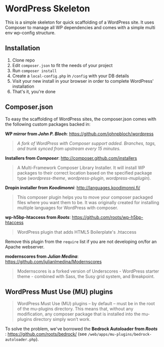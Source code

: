 WordPress Skeleton
==================

This is a simple skeleton for quick scaffolding of a WordPress site.
It uses Composer to manage all WP dependencies and comes with a simple multi env wp-config structure. 

Installation
------------

 1. Clone repo 
 2. Edit `composer.json` to fit the needs of your project 
 3. Run `composer install` 
 4. Create a `local-config.php` in `/config` with your DB details 
 5. Visit your new install in your browser in order to complete WordPress' installation
 6. That's it, you're done

Composer.json
-------------
To easy the scaffolding of WordPress sites, the composer.json comes with the following custom packages backed in:

**WP mirror from *John P. Bloch***: https://github.com/johnpbloch/wordpress

> *A fork of WordPress with Composer support added. Branches, tags, and trunk synced from upstream every 15 minutes.*


**Installers from *Composer***: http://composer.github.com/installers

> A Multi-Framework Composer Library Installer.
> It will install WP packages to their correct location based on the specified package type (*wordpress-theme*, *wordpress-plugin*, *wordpress-muplugin*).


**Dropin installer from *Koodimonni***: http://languages.koodimonni.fi/

> This composer plugin helps you to move your composer packaged files where you want them to be. 
> It was  originally created for installing multiple languages for WordPress with composer.


**wp-h5bp-htaccess from *Roots***: https://github.com/roots/wp-h5bp-htaccess

> WordPress plugin that adds HTML5 Boilerplate's .htaccess

Remove this plugin from the `require` list if you are not developing on/for an Apache webserver. 

**modernscores from *Julian Medina***: https://github.com/julianlmedina/Modernscores

> Modernscores is a forked version of Underscores - WordPress starter theme - combined with Sass, the Susy grid system, and Breakpoint.


WordPress Must Use (MU) plugins
-------------------------------

> WordPress Must Use (MU) plugins – by default – must be in the root of the mu-plugins directory. This means that, without any modification, any composer package that is installed into the mu-plugins directory simply won’t work. 

To solve the problem, we've borrowed the **Bedrock Autoloader from *Roots*** : https://github.com/roots/bedrock/ (see `/web/apps/mu-plugins/bedrock-autoloader.php`).